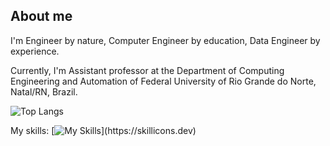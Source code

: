 ## About me

I'm Engineer by nature, 
Computer Engineer by education,
Data Engineer by experience.

Currently, I'm Assistant professor at the Department of Computing Engineering and Automation of Federal University of Rio Grande do Norte, Natal/RN, Brazil.

<!--
**cmdviegas/cmdviegas** is a ✨ _special_ ✨ repository because its `README.md` (this file) appears on your GitHub profile.

Here are some ideas to get you started:

- 🔭 I’m currently working on ...
- 🌱 I’m currently learning ...
- 👯 I’m looking to collaborate on ...
- 🤔 I’m looking for help with ...
- 💬 Ask me about ...
- 📫 How to reach me: ...
- 😄 Pronouns: ...
- ⚡ Fun fact: ...
-->

![Top Langs](https://github-readme-stats.vercel.app/api/top-langs/?username=cmdviegas&layout=compact&hide=html,css,cmake&langs_count=6)

My skills:
[![My Skills](https://skillicons.dev/icons?i=html,css,py,bash,aws,c,cpp,debian,docker,git,github,kafka,kali,latex,linux,mongodb,)](https://skillicons.dev)
